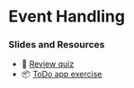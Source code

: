 # Event Handling

### Slides and Resources

- 🏁 [Review quiz](https://kahoot.it/challenge/03404603?challenge-id=ccaf4dd8-8059-4c09-8226-c2affa4f1a45_1617126698005)
- 📦 [ToDo app exercise](https://codesandbox.io/s/redi-week-05-exercises-wplqq?file=/src/App.js)
